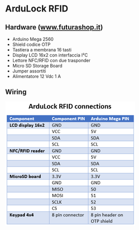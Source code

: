 # ArduLock RFID

## Hardware (www.futurashop.it)
- Arduino Mega 2560
- Shield codice OTP
- Tastiera a membrana 16 tasti
- Display LCD 16x2 con interfaccia I²C
- Lettore NFC/RFID con due trasponder
- Micro SD Storage Board
- Jumper assortiti
- Alimentatore 12 Vdc 1 A

## Wiring
![Connections](https://github.com/open-electronics/ArduLockRFID/blob/master/connections.png)
